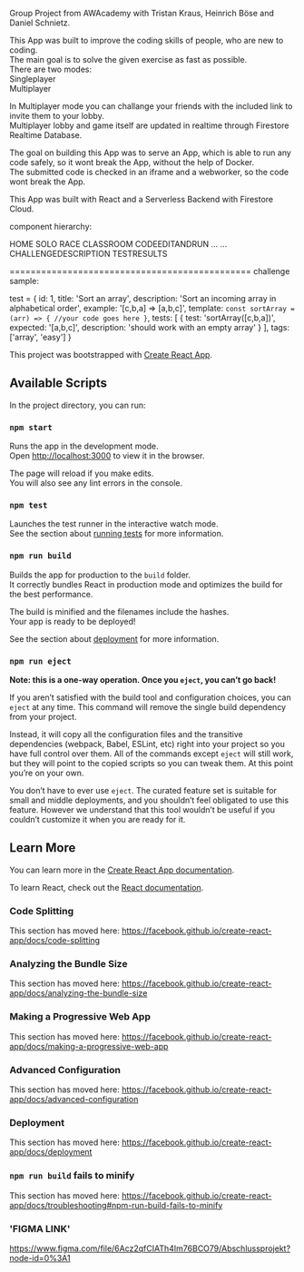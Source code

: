 Group Project from AWAcademy with Tristan Kraus, Heinrich Böse and Daniel Schnietz.  

This App was built to improve the coding skills of people, who are new to coding.  
The main goal is to solve the given exercise as fast as possible.  
There are two modes:  
Singleplayer  
Multiplayer  

In Multiplayer mode you can challange your friends with the included link to invite them to your lobby.  
Multiplayer lobby and game itself are updated in realtime through Firestore Realtime Database.  

The goal on building this App was to serve an App, which is able to run any code safely, so it wont break the App, without the help of Docker.  
The submitted code is checked in an iframe and a webworker, so the code wont break the App.  

This App was built with React and a Serverless Backend with Firestore Cloud.


component hierarchy:

HOME
SOLO                    RACE                  CLASSROOM
CODEEDITANDRUN          ...                   ...
CHALLENGEDESCRIPTION
TESTRESULTS


==============================================
challenge sample:

test = {
  id: 1,
  title: 'Sort an array',
  description: 'Sort an incoming array in alphabetical order',
  example: '[c,b,a] => [a,b,c]',
  template: `const sortArray = (arr) => {
    //your code goes here
  }`,
  tests: [
    {
    test: 'sortArray([c,b,a])',
    expected: '[a,b,c]',
    description: 'should work with an empty array'
    }
  ],
  tags: ['array', 'easy']
}








This project was bootstrapped with [Create React App](https://github.com/facebook/create-react-app).

## Available Scripts

In the project directory, you can run:

### `npm start`

Runs the app in the development mode.<br />
Open [http://localhost:3000](http://localhost:3000) to view it in the browser.

The page will reload if you make edits.<br />
You will also see any lint errors in the console.

### `npm test`

Launches the test runner in the interactive watch mode.<br />
See the section about [running tests](https://facebook.github.io/create-react-app/docs/running-tests) for more information.

### `npm run build`

Builds the app for production to the `build` folder.<br />
It correctly bundles React in production mode and optimizes the build for the best performance.

The build is minified and the filenames include the hashes.<br />
Your app is ready to be deployed!

See the section about [deployment](https://facebook.github.io/create-react-app/docs/deployment) for more information.

### `npm run eject`

**Note: this is a one-way operation. Once you `eject`, you can’t go back!**

If you aren’t satisfied with the build tool and configuration choices, you can `eject` at any time. This command will remove the single build dependency from your project.

Instead, it will copy all the configuration files and the transitive dependencies (webpack, Babel, ESLint, etc) right into your project so you have full control over them. All of the commands except `eject` will still work, but they will point to the copied scripts so you can tweak them. At this point you’re on your own.

You don’t have to ever use `eject`. The curated feature set is suitable for small and middle deployments, and you shouldn’t feel obligated to use this feature. However we understand that this tool wouldn’t be useful if you couldn’t customize it when you are ready for it.

## Learn More

You can learn more in the [Create React App documentation](https://facebook.github.io/create-react-app/docs/getting-started).

To learn React, check out the [React documentation](https://reactjs.org/).

### Code Splitting

This section has moved here: https://facebook.github.io/create-react-app/docs/code-splitting

### Analyzing the Bundle Size

This section has moved here: https://facebook.github.io/create-react-app/docs/analyzing-the-bundle-size

### Making a Progressive Web App

This section has moved here: https://facebook.github.io/create-react-app/docs/making-a-progressive-web-app

### Advanced Configuration

This section has moved here: https://facebook.github.io/create-react-app/docs/advanced-configuration

### Deployment

This section has moved here: https://facebook.github.io/create-react-app/docs/deployment

### `npm run build` fails to minify

This section has moved here: https://facebook.github.io/create-react-app/docs/troubleshooting#npm-run-build-fails-to-minify

### 'FIGMA LINK'

https://www.figma.com/file/6Acz2qfCIATh4Im76BCO79/Abschlussprojekt?node-id=0%3A1
